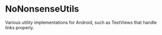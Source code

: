 NoNonsenseUtils
===============

Various utility implementations for Android, such as TextViews that handle links properly.

